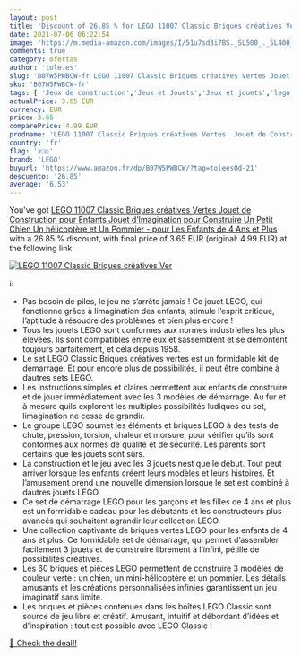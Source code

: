 ```yaml
---
layout: post
title: 'Discount of 26.85 % for LEGO 11007 Classic Briques créatives Ver'
date: 2021-07-06 06:22:54
image: 'https://m.media-amazon.com/images/I/51u7sd3i7BS._SL500_._SL400_.jpg'
comments: true
category: ofertas
author: 'tole.es'
slug: 'B07W5PWBCW-fr LEGO 11007 Classic Briques créatives Vertes Jouet de...'
sku: 'B07W5PWBCW-fr'
tags: [ 'Jeux de construction','Jeux et Jouets','Jeux et jouets','lego', ]
actualPrice: 3.65 EUR
currency: EUR
price: 3.65
comparePrice: 4.99 EUR
prodname: 'LEGO 11007 Classic Briques créatives Vertes  Jouet de Construction pour Enfants Jouet d’Imagination pour Construire Un Petit Chien  Un hélicoptère et Un Pommier - pour Les Enfants de 4 Ans et Plus'
country: 'fr'
flag: '🇫🇷'
brand: 'LEGO'
buyurl: 'https://www.amazon.fr/dp/B07W5PWBCW/?tag=tolees0d-21'
descuento: '26.85'
average: '6.53'
---
```


You've got [LEGO 11007 Classic Briques créatives Vertes  Jouet de Construction pour Enfants Jouet d’Imagination pour Construire Un Petit Chien  Un hélicoptère et Un Pommier - pour Les Enfants de 4 Ans et Plus](https://www.amazon.fr/dp/B07W5PWBCW/?tag=tolees0d-21) with a  26.85 % discount, with final price of 3.65 EUR (original: 4.99 EUR) at the following link:

[![LEGO 11007 Classic Briques créatives Ver](https://m.media-amazon.com/images/I/51u7sd3i7BS._SL500_._SL400_.jpg)](https://www.amazon.fr/dp/B07W5PWBCW/?tag=tolees0d-21)

ℹ️:

- Pas besoin de piles, le jeu ne s’arrête jamais ! Ce jouet LEGO, qui fonctionne grâce à limagination des enfants, stimule l’esprit critique, l’aptitude à résoudre des problèmes et bien plus encore !
- Tous les jouets LEGO sont conformes aux normes industrielles les plus élevées. Ils sont compatibles entre eux et sassemblent et se démontent toujours parfaitement, et cela depuis 1958.
- Le set LEGO Classic Briques créatives vertes est un formidable kit de démarrage. Et pour encore plus de possibilités, il peut être combiné à dautres sets LEGO.
- Les instructions simples et claires permettent aux enfants de construire et de jouer immédiatement avec les 3 modèles de démarrage. Au fur et à mesure quils explorent les multiples possibilités ludiques du set, limagination ne cesse de grandir.
- Le groupe LEGO soumet les éléments et briques LEGO à des tests de chute, pression, torsion, chaleur et morsure, pour vérifier qu’ils sont conformes aux normes de qualité et de sécurité. Les parents sont certains que les jouets sont sûrs.
- La construction et le jeu avec les 3 jouets nest que le début. Tout peut arriver lorsque les enfants créent leurs modèles et leurs histoires. Et l’amusement prend une nouvelle dimension lorsque le set est combiné à dautres jouets LEGO.
- Ce set de démarrage LEGO pour les garçons et les filles de 4 ans et plus est un formidable cadeau pour les débutants et les constructeurs plus avancés qui souhaitent agrandir leur collection LEGO.
- Une collection captivante de briques vertes LEGO pour les enfants de 4 ans et plus. Ce formidable set de démarrage, qui permet d’assembler facilement 3 jouets et de construire librement à l’infini, pétille de possibilités créatives.
- Les 60 briques et pièces LEGO permettent de construire 3 modèles de couleur verte : un chien, un mini-hélicoptère et un pommier. Les détails amusants et les créations personnalisées infinies garantissent un jeu imaginatif sans limite.
- Les briques et pièces contenues dans les boîtes LEGO Classic sont source de jeu libre et créatif. Amusant, intuitif et débordant d’idées et d’inspiration : tout est possible avec LEGO Classic !

[🛒 Check the deal!!](https://www.amazon.fr/dp/B07W5PWBCW/?tag=tolees0d-21)
